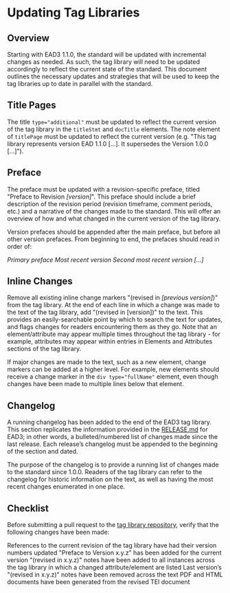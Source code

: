 # Updating Tag Libraries

## Overview

Starting with EAD3 1.1.0, the standard will be updated with incremental changes as needed.  As such, the tag library will need to be updated accordingly to reflect the current state of the standard.  This document outlines the necessary updates and strategies that will be used to keep the tag libraries up to date in parallel with the standard.

## Title Pages

The title `type="additional"` must be updated to reflect the current version of the tag library in the `titleStmt` and `docTitle` elements.  The note element of `titlePage` must be updated to reflect the current version (e.g. "This tag library represents version EAD 1.1.0 [...].  It supersedes the Version 1.0.0 [...]").

## Preface

The preface must be updated with a revision-specific preface, titled "Preface to Revision _[version]_".  This preface should include a brief description of the revision period (revision timeframe, comment periods, etc.) and a narrative of the changes made to the standard.  This will offer an overview of how and what changed in the current version of the tag library.

Version prefaces should be appended after the main preface, but before all other version prefaces.  From beginning to end, the prefaces should read in order of:

_Primary preface
Most recent version
Second most recent version
[...]_

## Inline Changes

Remove all existing inline change markers "(revised in _[previous version]_)" from the tag library.  At the end of each line in which a change was made to the text of the tag library, add "(revised in [version])" to the text.  This provides an easily-searchable point by which to search the text for updates, and flags changes for readers encountering them as they go.  Note that an element/attribute may appear multiple times throughout the tag library - for example, attributes may appear within entries in Elements and Attributes sections of the tag library.

If major changes are made to the text, such as a new element, change markers can be added at a higher level.  For example, new elements should receive a change marker in the `div type="fullName"` element, even though changes have been made to multiple lines below that element.

## Changelog

A running changelog has been added to the end of the EAD3 tag library.  This section replicates the information provided in the [RELEASE.md](https://github.com/SAA-SDT/EAD3/blob/master/RELEASE.md) for EAD3; in other words, a bulleted/numbered list of changes made since the last release.  Each release’s changelog must be appended to the beginning of the section and dated.

The purpose of the changelog is to provide a running list of changes made to the standard since 1.0.0.  Readers of the tag library can refer to the changelog for historic information on the text, as well as having the most recent changes enumerated in one place.

## Checklist

Before submitting a pull request to the [tag library repository](https://github.com/SAA-SDT/EAS-TagLibraries), verify that the following changes have been made:

References to the current revision of the tag library have had their version numbers updated
"Preface to Version x.y.z" has been added for the current version
"(revised in x.y.z)" notes have been added to all instances across the tag library in which a changed attribute/element are listed
Last version’s "(revised in x.y.z)" notes have been removed across the text
PDF and HTML documents have been generated from the revised TEI document
